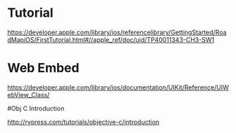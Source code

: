 # Tutorial
https://developer.apple.com/library/ios/referencelibrary/GettingStarted/RoadMapiOS/FirstTutorial.html#//apple_ref/doc/uid/TP40011343-CH3-SW1

# Web Embed

https://developer.apple.com/library/ios/documentation/UIKit/Reference/UIWebView_Class/

#Obj C Introduction

http://rypress.com/tutorials/objective-c/introduction
